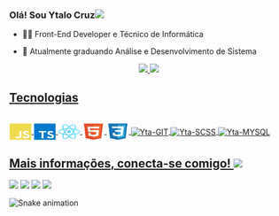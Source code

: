 ### Olá! Sou Ytalo Cruz<img src="https://github.com/TheDudeThatCode/TheDudeThatCode/blob/master/Assets/Hi.gif" width="29px"> 

- 👨‍🎓 Front-End Developer e Técnico de Informática

- 📖 Atualmente graduando Análise e Desenvolvimento de Sistema

<div align="center">
  <a href="https://github.com/ytalocruuz">
  <img height="160em" src="https://github-readme-stats.vercel.app/api?username=ytalocruuz&show_icons=true&theme=dracula&include_all_commits=true&count_private=true"/>
  <img height="160em" src="https://github-readme-stats.vercel.app/api/top-langs/?username=ytalocruuz&layout=compact&langs_count=7&theme=dracula"/>
</div>
  
  ## Tecnologias
  <div style="display: inline_block"><br>
  <img align="center" alt="Yta-Js" height="30" width="40" src="https://raw.githubusercontent.com/devicons/devicon/master/icons/javascript/javascript-plain.svg">
  <img align="center" alt="Yta-Ts" height="30" width="40" src="https://raw.githubusercontent.com/devicons/devicon/master/icons/typescript/typescript-plain.svg">
  <img align="center" alt="Yta-React" height="30" width="40" src="https://raw.githubusercontent.com/devicons/devicon/master/icons/react/react-original.svg">
  <img align="center" alt="Yta-HTML" height="30" width="40" src="https://raw.githubusercontent.com/devicons/devicon/master/icons/html5/html5-original.svg">
  <img align="center" alt="Yta-CSS" height="30" width="40" src="https://raw.githubusercontent.com/devicons/devicon/master/icons/css3/css3-original.svg">
  <img align="center" alt="Yta-GIT" height="30" width="40" src="https://cdn.jsdelivr.net/gh/devicons/devicon/icons/git/git-original.svg">
  <img align="center" alt="Yta-SCSS" height="30" width="40" src="https://user-images.githubusercontent.com/72119120/143659610-0f19c4b6-51ec-49b2-a033-9f420db16b1a.png">
  <img align="center" alt="Yta-MYSQL" height="30" width="40" src="https://cdn.jsdelivr.net/gh/devicons/devicon/icons/mysql/mysql-original.svg">
</div>
 
  ## Mais informações, conecta-se comigo! <img src="https://github.com/TheDudeThatCode/TheDudeThatCode/blob/master/Assets/Handshake.gif" height="32px">
  
  <div> 
  <a href="https://clever-bose-3889e4.netlify.app/" target="_blank" ><img src="https://img.shields.io/badge/Portfolio-FFA500?style=for-the-badge&logo=rss&logoColor=white" target="_blank" ></a> 
 	<a href="https://api.whatsapp.com/send?1=pt_BR&phone=5592984745944" target="_blank" ><img src="https://img.shields.io/badge/WhatsApp-25D366?style=for-the-badge&logo=whatsapp&logoColor=white" target="_blank" ></a>
  <a href = "ytalocrz@gmail.com"><img src="https://img.shields.io/badge/Gmail-D14836?style=for-the-badge&logo=gmail&logoColor=white" target="_blank" ></a>
  <a href="https://www.linkedin.com/in/ytalo-cruz/" target="_blank" ><img src="https://img.shields.io/badge/-LinkedIn-%230077B5?style=for-the-badge&logo=linkedin&logoColor=white" target="_blank" ></a> 
 
</div>
  
  
  ![Snake animation](https://github.com/ytalocruuz/ytalocruuz/blob/output/github-contribution-grid-snake.svg)
  

